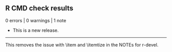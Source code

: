 ## R CMD check results

0 errors | 0 warnings | 1 note

* This is a new release.
---

This removes the issue with \item and \itemtize in the NOTEs for r-devel.
